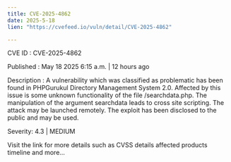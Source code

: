 ```yaml
---
title: CVE-2025-4862
date: 2025-5-18
lien: "https://cvefeed.io/vuln/detail/CVE-2025-4862"

---
```


CVE ID : CVE-2025-4862

Published :  May 18
2025
6:15 a.m. | 12 hours ago

Description : A vulnerability
which was classified as problematic
has been found in PHPGurukul Directory Management System 2.0. Affected by this issue is some unknown functionality of the file /searchdata.php. The manipulation of the argument searchdata leads to cross site scripting. The attack may be launched remotely. The exploit has been disclosed to the public and may be used.

Severity: 4.3 | MEDIUM

Visit the link for more details
such as CVSS details
affected products
timeline
and more...

